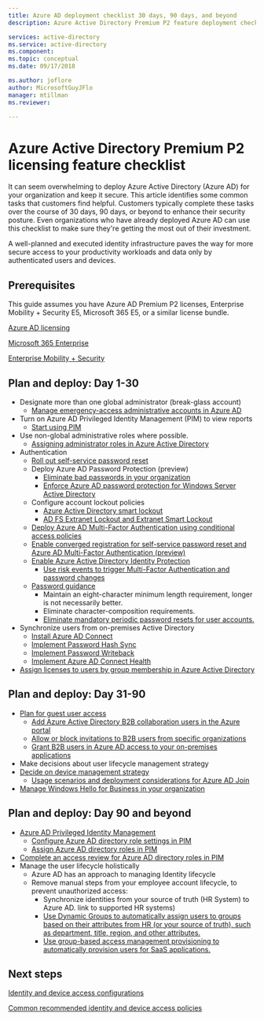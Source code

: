 ```yaml
---
title: Azure AD deployment checklist 30 days, 90 days, and beyond
description: Azure Active Directory Premium P2 feature deployment checklist

services: active-directory
ms.service: active-directory
ms.component: 
ms.topic: conceptual
ms.date: 09/17/2018

ms.author: joflore
author: MicrosoftGuyJFlo
manager: mtillman
ms.reviewer:

---
```

# Azure Active Directory Premium P2 licensing feature checklist

It can seem overwhelming to deploy Azure Active Directory (Azure AD) for your organization and keep it secure. This article identifies some common tasks that customers find helpful. Customers typically complete these tasks over the course of 30 days, 90 days, or beyond to enhance their security posture. Even organizations who have already deployed Azure AD can use this checklist to make sure they're getting the most out of their investment.

A well-planned and executed identity infrastructure paves the way for more secure access to your productivity workloads and data only by authenticated users and devices.

## Prerequisites

This guide assumes you have Azure AD Premium P2 licenses, Enterprise Mobility + Security E5, Microsoft 365 E5, or a similar license bundle.

[Azure AD licensing](https://azure.microsoft.com/pricing/details/active-directory/)

[Microsoft 365 Enterprise](https://www.microsoft.com/en-us/licensing/product-licensing/microsoft-365-enterprise)

[Enterprise Mobility + Security](https://www.microsoft.com/en-us/licensing/product-licensing/enterprise-mobility-security)

## Plan and deploy: Day 1-30

- Designate more than one global administrator (break-glass account)
   - [Manage emergency-access administrative accounts in Azure AD](../users-groups-roles/directory-emergency-access.md)
- Turn on Azure AD Privileged Identity Management (PIM) to view reports
   - [Start using PIM](../privileged-identity-management/pim-getting-started.md)
- Use non-global administrative roles where possible.
   - [Assigning administrator roles in Azure Active Directory](../users-groups-roles/directory-assign-admin-roles.md)
- Authentication
   - [Roll out self-service password reset](../authentication/howto-sspr-deployment.md)
   - Deploy Azure AD Password Protection (preview)
      - [Eliminate bad passwords in your organization](../authentication/concept-password-ban-bad.md)
      - [Enforce Azure AD password protection for Windows Server Active Directory](../authentication/concept-password-ban-bad-on-premises.md)
   - Configure account lockout policies
      - [Azure Active Directory smart lockout](../authentication/howto-password-smart-lockout.md)
      - [AD FS Extranet Lockout and Extranet Smart Lockout](/windows-server/identity/ad-fs/operations/configure-ad-fs-extranet-smart-lockout-protection)
   - [Deploy Azure AD Multi-Factor Authentication using conditional access policies](../authentication/howto-mfa-getstarted.md)
   - [Enable converged registration for self-service password reset and Azure AD Multi-Factor Authentication (preview)](../authentication/concept-registration-mfa-sspr-converged.md)
   - [Enable Azure Active Directory Identity Protection](../identity-protection/enable.md)
      - [Use risk events to trigger Multi-Factor Authentication and password changes](../authentication/tutorial-risk-based-sspr-mfa.md)
   - [Password guidance](https://www.microsoft.com/research/publication/password-guidance/)
      - Maintain an eight-character minimum length requirement, longer is not necessarily better.
      - Eliminate character-composition requirements.
      - [Eliminate mandatory periodic password resets for user accounts.](../authentication/concept-sspr-policy.md#set-a-password-to-never-expire)
- Synchronize users from on-premises Active Directory
   - [Install Azure AD Connect](../connect/active-directory-aadconnect-select-installation.md)
   - [Implement Password Hash Sync](../connect/active-directory-aadconnectsync-implement-password-hash-synchronization.md)
   - [Implement Password Writeback](../authentication/howto-sspr-writeback.md)
   - [Implement Azure AD Connect Health](../connect-health/active-directory-aadconnect-health.md)
- [Assign licenses to users by group membership in Azure Active Directory](../users-groups-roles/licensing-groups-assign.md)

## Plan and deploy: Day 31-90

- [Plan for guest user access](../b2b/what-is-b2b.md)
   - [Add Azure Active Directory B2B collaboration users in the Azure portal](../b2b/add-users-administrator.md)
   - [Allow or block invitations to B2B users from specific organizations](../b2b/allow-deny-list.md)
   - [Grant B2B users in Azure AD access to your on-premises applications](../b2b/hybrid-cloud-to-on-premises.md)
- Make decisions about user lifecycle management strategy
- [Decide on device management strategy](../devices/overview.md)
   - [Usage scenarios and deployment considerations for Azure AD Join](../devices/azureadjoin-plan.md)
- [Manage Windows Hello for Business in your organization](/windows/security/identity-protection/hello-for-business/hello-manage-in-organization)

## Plan and deploy: Day 90 and beyond

- [Azure AD Privileged Identity Management](../privileged-identity-management/pim-configure.md)
   - [Configure Azure AD directory role settings in PIM](../privileged-identity-management/pim-how-to-change-default-settings.md)
   - [Assign Azure AD directory roles in PIM](../privileged-identity-management/pim-how-to-add-role-to-user.md)
- [Complete an access review for Azure AD directory roles in PIM](../privileged-identity-management/pim-how-to-start-security-review.md)
- Manage the user lifecycle holistically
   - Azure AD has an approach to managing Identity lifecycle
   - Remove manual steps from your employee account lifecycle, to prevent unauthorized access:
      - Synchronize identities from your source of truth (HR System) to Azure AD. link to supported HR systems)
      - [Use Dynamic Groups to automatically assign users to groups based on their attributes from HR (or your source of truth), such as department, title, region, and other attributes.](../users-groups-roles/groups-dynamic-membership.md)
      - [Use group-based access management provisioning to automatically provision users for SaaS applications.](../manage-apps/what-is-access-management.md)

## Next steps

[Identity and device access configurations](https://docs.microsoft.com/microsoft-365/enterprise/microsoft-365-policies-configurations)

[Common recommended identity and device access policies](https://docs.microsoft.com/microsoft-365/enterprise/identity-access-policies)
